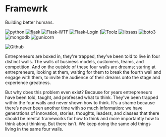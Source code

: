 # Framewrk

Building better humans.

![python](https://img.shields.io/badge/python-3.7.0-blue.svg?longCache=true&style=flat-square)
![flask](https://img.shields.io/badge/Flask-1.0.2-blue.svg?longCache=true&style=flat-square)
![Flask-WTF](https://img.shields.io/badge/FlaskWTF-0.14.2-blue.svg?longCache=true&style=flat-square)
![Flask-Login](https://img.shields.io/badge/Flask--Login--0.4.1-blue.svg?longCache=true&style=flat-square)
[![Toolz](https://img.shields.io/badge/PyToolz-0.4.1-blue.svg?longCache=true&style=flat-square)
![libsass](https://img.shields.io/badge/libsass-0.15.0-pink.svg?longCache=true&style=flat-square)
![boto3](https://img.shields.io/badge/boto3-1.9.9-green.svg?longCache=true&style=flat-square)
![mongodb](https://img.shields.io/badge/MongoDB--Atlas-4.0.0-green.svg?longCache=true&style=flat-square)
![gunicorn](https://img.shields.io/badge/Gunicorn-19.9.0-black.svg?longCache=true&style=flat-square)


![Github](https://s3.amazonaws.com/framewrk/Screen+Shot+2018-08-01+at+2.03.15+AM.png)

Entrepreneurs are boxed in, they're trapped, they’ve been told to live in four distinct walls. The walls of business models, customers, teams, and competition. And on the outside of these four walls are dreams; staring at entrepreneurs, looking at them, waiting for them to break the fourth wall and engage with them, to invite the audience of their dreams onto the stage and experience greatness.

But why does this problem even exist? Because for years entrepreneurs have been told, taught, and professed what to think. They've been trapped within the four walls and never shown how to think. It's a shame because there’s never been another time with so much information: we have generations of innovation, stories, thoughts, leaders, and classes that there should be mental frameworks for how to think and more importantly how to think about thinking.
But there isn’t. We keep doing the same old things living in the same four walls.
